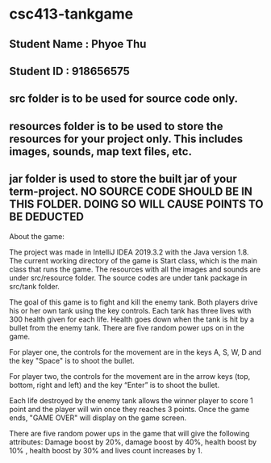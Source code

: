 # csc413-tankgame

## Student Name  : Phyoe Thu
## Student ID    : 918656575


## src folder is to be used for source code only.

## resources folder is to be used to store the resources for your project only. This includes images, sounds, map text files, etc.

## jar folder is used to store the built jar of your term-project. NO SOURCE CODE SHOULD BE IN THIS FOLDER. DOING SO WILL CAUSE POINTS TO BE DEDUCTED


About the game:

The project was made in IntelliJ IDEA 2019.3.2 with the Java version 1.8. The current working directory of the game is Start class, which is the main class that runs the game. The resources with all the images and sounds are under src/resource folder. The source codes are under tank package in src/tank folder. 

The goal of this game is to fight and kill the enemy tank. Both players drive his or her own tank using the key controls. Each tank has three lives with 300 health given for each life. Health goes down when the tank is hit by a bullet from the enemy tank. There are five random power ups on in the game. 

For player one, the controls for the movement are in the keys A, S, W, D and the key "Space" is to shoot the bullet. 

For player two, the controls for the movement are in the arrow keys (top, bottom, right and left) and the key “Enter” is to shoot the bullet.

Each life destroyed by the enemy tank allows the winner player to score 1 point and the player will win once they reaches 3 points. Once the game ends, "GAME OVER" will display on the game screen.  

There are five random power ups in the game that will give the following attributes: Damage boost by 20%, damage boost by 40%, health boost by 10% , health boost by 30% and lives count increases by 1.
